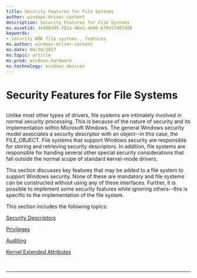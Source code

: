 ```yaml
---
title: Security Features for File Systems
author: windows-driver-content
description: Security Features for File Systems
ms.assetid: 344083d5-781a-46e3-ab90-b70e57d07dd0
keywords:
- security WDK file systems , features
ms.author: windows-driver-content
ms.date: 04/20/2017
ms.topic: article
ms.prod: windows-hardware
ms.technology: windows-devices
---
```


# Security Features for File Systems


## <span id="ddk_security_features_for_file_systems_if"></span><span id="DDK_SECURITY_FEATURES_FOR_FILE_SYSTEMS_IF"></span>


Unlike most other types of drivers, file systems are intimately involved in normal security processing. This is because of the nature of security and its implementation within Microsoft Windows. The general Windows security model associates a security descriptor with an object--in this case, the FILE\_OBJECT. File systems that support Windows security are responsible for storing and retrieving security descriptors. In addition, file systems are responsible for handing several other special security considerations that fall outside the normal scope of standard kernel-mode drivers.

This section discusses key features that may be added to a file system to support Windows security. None of these are mandatory and file systems can be constructed without using any of these interfaces. Further, it is possible to implement some security features while ignoring others--this is specific to the implementation of the file system.

This section includes the following topics:

[Security Descriptors](security-descriptors.md)

[Privileges](privileges.md)

[Auditing](auditing.md)

[Kernel Extended Attributes](kernel-extended-attributes.md)

 


--------------------
